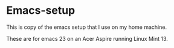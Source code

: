 Emacs-setup
===========

This is copy of the emacs setup that I use on my home machine. 

These are for emacs 23 on an Acer Aspire running Linux Mint 13. 
